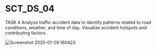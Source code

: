 # SCT_DS_04
TASK 4
Analyze traffic accident data to identify patterns related to road conditions, weather, and time of day. Visualize accident hotspots and contributing factors

![Screenshot 2025-01-29 160423](https://github.com/user-attachments/assets/7e83d43a-5ec4-4c48-81a6-3859ba9025b1)

